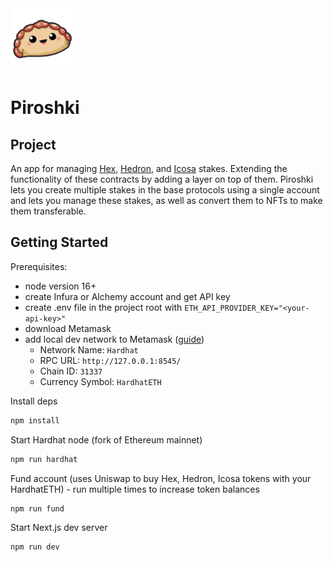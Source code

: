 <img src="./public/piroshki-logo.png" width="100" />

# Piroshki

## Project

An app for managing [Hex](https://etherscan.io/token/0x2b591e99afe9f32eaa6214f7b7629768c40eeb39#code), [Hedron](https://etherscan.io/token/0x3819f64f282bf135d62168c1e513280daf905e06#code), and [Icosa](https://etherscan.io/address/0xfc4913214444aF5c715cc9F7b52655e788A569ed#code) stakes. 
Extending the functionality of these contracts by adding a layer on top of them. Piroshki lets you create multiple stakes in the base protocols using a single account and lets you manage these stakes, as well as convert them to NFTs to make them transferable.

## Getting Started

Prerequisites:

- node version 16+
- create Infura or Alchemy account and get API key
- create .env file in the project root with `ETH_API_PROVIDER_KEY="<your-api-key>"`
- download Metamask
- add local dev network to Metamask ([guide](https://medium.com/@kaishinaw/connecting-metamask-with-a-local-hardhat-network-7d8cea604dc6))
  - Network Name: `Hardhat`
  - RPC URL: `http://127.0.0.1:8545/`
  - Chain ID: `31337`
  - Currency Symbol: `HardhatETH`

Install deps

```bash
npm install
```

Start Hardhat node (fork of Ethereum mainnet)

```bash
npm run hardhat
```

Fund account (uses Uniswap to buy Hex, Hedron, Icosa tokens with your HardhatETH) - run multiple times to increase token balances

```bash
npm run fund
```

Start Next.js dev server

```bash
npm run dev
```
